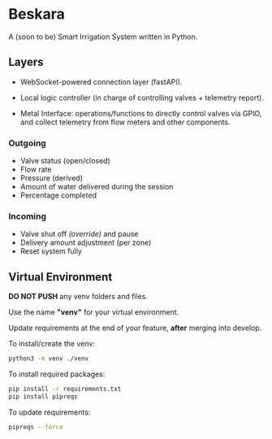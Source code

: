 # Beskara
A (soon to be) Smart Irrigation System written in Python.

## Layers

- WebSocket-powered connection layer (fastAPI).

- Local logic controller (in charge of controlling valves + telemetry report).

- Metal Interface: operations/functions to directly control valves via GPIO, and collect telemetry from flow meters and other components.

### Outgoing

- Valve status (open/closed)
- Flow rate
- Pressure (derived)
- Amount of water delivered during the session
- Percentage completed

### Incoming

- Valve shut off *(override)* and pause
- Delivery amount adjustment (per zone)
- Reset system fully

## Virtual Environment

**DO NOT PUSH** any venv folders and files.

Use the name **"venv"** for your virtual environment.

Update requirements at the end of your feature, **after** merging into develop.

To install/create the venv:
```sh
python3 -m venv ./venv
```

To install required packages:
```sh
pip install -r requirements.txt
pip install pipreqs
```

To update requirements:
```sh
pipreqs --force
```